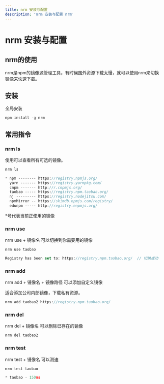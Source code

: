 ```yaml
---
title: nrm 安装与配置
description: 'nrm 安装与配置 nrm'
---
```


# nrm 安装与配置

## nrm的使用

nrm是npm的镜像源管理工具，有时候国外资源下载太慢，就可以使用nrm来切换镜像来快速下载。

##  安装

全局安装
```js
npm install -g nrm
```

## 常用指令

### nrm ls
使用可以查看所有可选的镜像。
```js
nrm ls                                                                                                              

* npm -------- https://registry.npmjs.org/
  yarn ------- https://registry.yarnpkg.com/
  cnpm ------- http://r.cnpmjs.org/
  taobao ----- https://registry.npm.taobao.org/
  nj --------- https://registry.nodejitsu.com/
  npmMirror -- https://skimdb.npmjs.com/registry/
  edunpm ----- http://registry.enpmjs.org/

```
*号代表当前正使用的镜像

### nrm use
nrm use +  镜像名 可以切换到你需要用的镜像
```js
nrm use taobao                                                                                                      

Registry has been set to: https://registry.npm.taobao.org/  // 切换成功
```

### nrm add 

nrm add + 镜像名 + 镜像路径 可以添加自定义镜像

适合添加公司内部镜像，下载私有资源。
```js
nrm add taobao2 https://registry.npm.taobao.org/
```

### nrm del

nrm del + 镜像名 可以删除已存在的镜像
```js
nrm del taobao2
```

### nrm test

nrm test + 镜像名 可以测速
```js
nrm test taobao

* taobao - 150ms
```